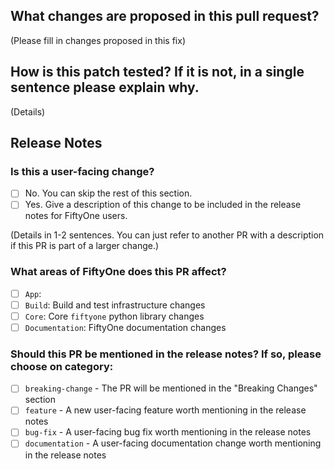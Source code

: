 ## What changes are proposed in this pull request?

(Please fill in changes proposed in this fix)

## How is this patch tested? If it is not, in a single sentence please explain why.

(Details)

## Release Notes

### Is this a user-facing change?

-   [ ] No. You can skip the rest of this section.
-   [ ] Yes. Give a description of this change to be included in the release
        notes for FiftyOne users.

(Details in 1-2 sentences. You can just refer to another PR with a description
if this PR is part of a larger change.)

### What areas of FiftyOne does this PR affect?

-   [ ] `App`:
-   [ ] `Build`: Build and test infrastructure changes
-   [ ] `Core`: Core `fiftyone` python library changes
-   [ ] `Documentation`: FiftyOne documentation changes

### Should this PR be mentioned in the release notes? If so, please choose on category:

-   [ ] `breaking-change` - The PR will be mentioned in the "Breaking Changes"
        section
-   [ ] `feature` - A new user-facing feature worth mentioning in the release
        notes
-   [ ] `bug-fix` - A user-facing bug fix worth mentioning in the release notes
-   [ ] `documentation` - A user-facing documentation change worth mentioning
        in the release notes
